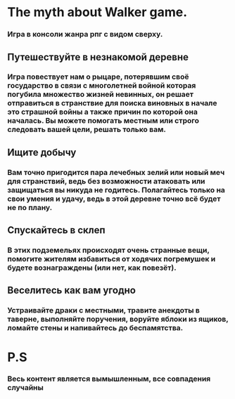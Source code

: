# The myth about Walker game.
### Игра в консоли жанра рпг с видом сверху.
## **Путешествуйте в незнакомой деревне**
### Игра повествует нам о рыцаре, потерявшим своё государство в связи с многолетней войной которая погубила множество жизней невинных, он решает отправиться в странствие для поиска виновных в начале это страшной войны а также причин по которой она началась. Вы можете помогать местным или строго следовать вашей цели, решать только вам.
## **Ищите добычу**
### Вам точно пригодится пара лечебных зелий или новый меч для странствий, ведь без возможности атаковать или защищаться вы никуда не годитесь. Полагайтесь только на свои умения и удачу, ведь в этой деревне точно всё будет не по плану.
## **Спускайтесь в склеп**
### В этих подземельях происходят очень странные вещи, помогите жителям избавиться от ходячих погремушек и будете вознаграждены (или нет, как повезёт).
## **Веселитесь как вам угодно**
### Устраивайте драки с местными, травите анекдоты в таверне, выполняйте поручения, воруйте яблоки из ящиков, ломайте стены и напивайтесь до беспамятства.
# **P.S**
### **Весь контент является вымышленным, все совпадения случайны**